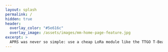 ```yaml
---
layout: splash
permalink: /
hidden: true
header:
  overlay_color: "#5e616c"
  overlay_image: /assets/images/mm-home-page-feature.jpg
excerpt: >
  APRS was never so simple: use a cheap LoRa module like the TTGO T-Beam to send your position into the air. Received it at home with another cheap board like the TTGO LoRa32 or a Raspberry Pi.<br />
---
```

